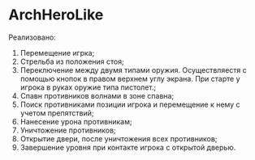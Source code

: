 # ArchHeroLike
Реализовано:
  1) Перемещение игрка;
  2) Стрельба из положения стоя;
  3) Переключение между двумя типами оружия. Осуществляестя с помощью кнопок в правом верхнем углу экрана. При старте у игрока в руках оружие типа пистолет.;
  4) Спавн противников волнами в зоне спавна;
  5) Поиск противниками позиции игрока и перемещение к нему с учетом препятствий;
  6) Нанесение урона противникам;
  7) Уничтожение противников;
  8) Открытие двери, после уничтожения всех противников;
  9) Завершение уровня при контакте игрока с открытой дверью.
